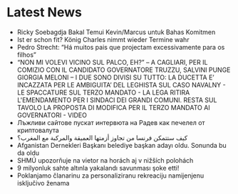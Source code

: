 # Latest News
-  Ricky Soebagdja Bakal Temui Kevin/Marcus untuk Bahas Komitmen
-  Ist er schon fit? König Charles nimmt wieder Termine wahr
-  Pedro Strecht: “Há muitos pais que projectam excessivamente para os filhos”
-  “NON MI VOLEVI VICINO SUL PALCO, EH?” – A CAGLIARI, PER IL COMIZIO CON IL CANDIDATO GOVERNATORE TRUZZU, SALVINI PUNGE GIORGIA MELONI – I DUE SONO DIVISI SU TUTTO: LA DUCETTA E’ INCAZZATA PER LE AMBIGUITA’ DEL LEGHISTA SUL CASO NAVALNY - LE SPACCATURE SUL TERZO MANDATO - LA LEGA RITIRA L'EMENDAMENTO PER I SINDACI DEI GRANDI COMUNI. RESTA SUL TAVOLO LA PROPOSTA DI MODIFICA PER IL TERZO MANDATO AI GOVERNATORI - VIDEO
-  Лъжливи сайтове пускат интервюта на Радев как печелел от криптовалута
-  كيف ستتمكن فرنسا من تجاوز أزمتها العميقة والمركبة مع المغرب؟
-  Afganistan Dernekleri Başkanı belediye başkan adayı oldu. Sonunda bu da oldu
-  SHMÚ upozorňuje na vietor na horách aj v nižších polohách
-  9 milyonluk sahte altınla yakalandı savunması şoke etti!
-  Poklanjamo članarinu za personaliziranu rekreaciju namijenjenu isključivo ženama
